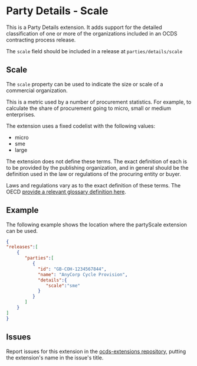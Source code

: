 # Party Details - Scale

This is a Party Details extension. It adds support for the detailed classification of one or more of the organizations included in an OCDS contracting process release.

The ```scale``` field should be included in a release at ```parties/details/scale```

## Scale

The ```scale``` property can be used to indicate the size or scale of a commercial organization.

This is a metric used by a number of procurement statistics. For example, to calculate the share of procurement going to micro, small or medium enterprises.

The extension uses a fixed codelist with the following values:

* micro
* sme
* large

The extension does not define these terms. The exact definition of each is to be provided by the publishing organization, and in general should be the definition used in the law or regulations of the procuring entity or buyer.

Laws and regulations vary as to the exact definition of these terms. The OECD [provide a relevant glossary definition here](https://stats.oecd.org/glossary/detail.asp?ID=3123).

## Example

The following example shows the location where the partyScale extension can be used.

```json
{
"releases":[
    {
       "parties":[
          {
            "id": "GB-COH-1234567844",
            "name": "AnyCorp Cycle Provision",
            "details":{
               "scale":"sme"
            }
          }
       ]
    }
]
}
```

## Issues

Report issues for this extension in the [ocds-extensions repository](https://github.com/open-contracting/ocds-extensions/issues), putting the extension's name in the issue's title.

